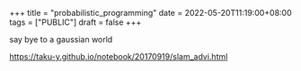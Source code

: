+++
title = "probabilistic_programming"
date = 2022-05-20T11:19:00+08:00
tags = ["PUBLIC"]
draft = false
+++

say bye to a gaussian world

<https://taku-y.github.io/notebook/20170919/slam_advi.html>